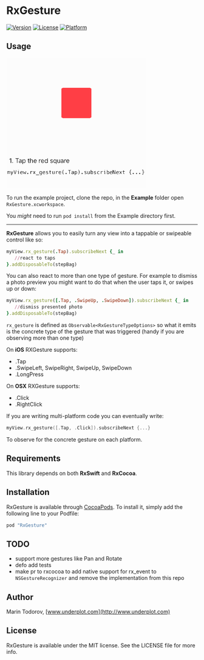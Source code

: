 # RxGesture

[![Version](https://img.shields.io/cocoapods/v/RxGesture.svg?style=flat)](http://cocoapods.org/pods/RxGesture)
[![License](https://img.shields.io/cocoapods/l/RxGesture.svg?style=flat)](http://cocoapods.org/pods/RxGesture)
[![Platform](https://img.shields.io/cocoapods/p/RxGesture.svg?style=flat)](http://cocoapods.org/pods/RxGesture)

## Usage

![](Pod/Assets/demo.gif)

To run the example project, clone the repo, in the __Example__ folder open `RxGesture.xcworkspace`.

You _might_ need to run `pod install` from the Example directory first.

---

__RxGesture__ allows you to easily turn any view into a tappable or swipeable control like so:

```ruby
myView.rx_gesture(.Tap).subscribeNext {_ in
   //react to taps
}.addDisposableTo(stepBag)
```

You can also react to more than one type of gesture. For example to dismiss a photo preview you might want to do that when the user taps it, or swipes up or down:

```ruby
myView.rx_gesture([.Tap, .SwipeUp, .SwipeDown]).subscribeNext {_ in
   //dismiss presented photo
}.addDisposableTo(stepBag)
```

`rx_gesture` is defined as `Observable<RxGestureTypeOptions>` so what it emits is the concrete type of the gesture that was triggered (handy if you are observing more than one type)

On __iOS__ RXGesture supports:

 - .Tap
 - .SwipeLeft, SwipeRight, SwipeUp, SwipeDown
 - .LongPress

On __OSX__ RXGesture supports:

 - .Click
 - .RightClick

If you are writing multi-platform code you can eventually write:

```swift
myView.rx_gesture([.Tap, .Click]).subscribeNext {...}
```

To observe for the concrete gesture on each platform.

## Requirements

This library depends on both __RxSwift__ and __RxCocoa__.

## Installation

RxGesture is available through [CocoaPods](http://cocoapods.org). To install
it, simply add the following line to your Podfile:

```ruby
pod "RxGesture"
```

## TODO

- support more gestures like Pan and Rotate
- defo add tests
- make pr to rxcocoa to add native support for rx_event to `NSGestureRecognizer` and remove the implementation from this repo

## Author

Marin Todorov, [www.underplot.com](http://www.underplot.com)

## License

RxGesture is available under the MIT license. See the LICENSE file for more info.
